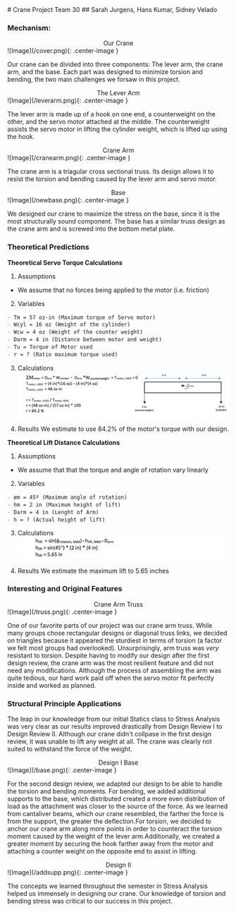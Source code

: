 <link rel="stylesheet" href="img.css">
# Crane Project Team 30
## Sarah Jurgens, Hans Kumar, Sidney Velado

### Mechanism:

<center>Our Crane</center>
![Image](/cover.png){: .center-image }

Our crane can be divided into three components: The lever arm, the crane arm, and the base. Each part was designed to minimize torsion and bending, the two main challenges we forsaw in this project. 

<center>The Lever Arm</center>
![Image](/leverarm.png){: .center-image }

The lever arm is made up of a hook on one end, a counterweight on the other, and the servo motor attached at the middle. The counterweight assists the servo motor in lifting the cylinder weight, which is lifted up using the hook.

<center>Crane Arm</center>
![Image](/cranearm.png){: .center-image }

The crane arm is a triagular cross sectional truss. Its design allows it to resist the torsion and bending caused by the lever arm and servo motor.

<center>Base</center>
![Image](/newbase.png){: .center-image }

We designed our crane to maximize the stress on the base, since it is the most structurally sound component. The base has a similar truss design as the crane arm and is screwed into the bottom metal plate.

### Theoretical Predictions

**Theoretical Servo Torque Calculations**

 1. Assumptions
 - We assume that no forces being applied to the motor (i.e. friction)

 2. Variables
```markdown
- Tm = 57 oz-in (Maximum torque of Servo motor)
- Wcyl = 16 oz (Weight of the cylinder)
- Wcw = 4 oz (Weight of the counter weight)
- Darm = 4 in (Distance between motor and weight)
- Tu = Torque of Motor used
- r = ? (Ratio maximum torque used)
```
 3. Calculations
![Image](/Calculation.png)

 4. Results
 We estimate to use 84.2% of the motor's torque with our design. 
 
**Theoretical Lift Distance Calculations**

 1. Assumptions
 - We assume that that the torque and angle of rotation vary linearly
 
 2. Variables 
```markdown
- øm = 45º (Maximum angle of rotation)
- hm = 2 in (Maximum height of lift)
- Darm = 4 in (Lenght of Arm)
- h = ? (Actual height of lift)
```
 3. Calculations
![Image](/calcLiftFinal.png)

 4. Results
 We estimate the maximum lift to 5.65 inches

### Interesting and Original Features
<center>Crane Arm Truss</center>
![Image](/truss.png){: .center-image }

One of our favorite parts of our project was our crane arm truss. While many groups chose rectangular designs or diagonal truss links, we decided on triangles because it appeared the sturdiest in terms of torsion (a factor we felt most groups had overlooked). Unsurprisingly, arm truss was *very* resistant to torsion. Despite having to modify our design after the first design review, the crane arm was the most resilient feature and did not need any modifications. Although the process of assembling the arm was quite tedious, our hard work paid off when the servo motor fit perfectly inside and worked as planned.

### Structural Principle Applications
The leap in our knowledge from our initial Statics class to Stress Analysis was very clear as our results improved drastically from Design Review I to Design Review II. Although our crane didn't collpase in the first design review, it was unable to lift any weight at all. The crane was clearly not suited to withstand the force of the weight.

<center>Design I Base</center>
![Image](/base.png){: .center-image }

For the second design review, we adapted our design to be able to handle the torsion and bending moments. For bending, we added additional supports to the base, which distributed created a more even distribution of load as the attachment was closer to the source of the force. As we learned from cantaliver beams, which our crane resembled, the farther the force is from the support, the greater the deflection.For torsion, we decided to anchor our crane arm along more points in order to counteract the torsion moment caused by the weight of the lever arm.Additionally, we created a greater moment by securing the hook farther away from the motor and attaching a counter weight on the opposite end to assist in lifting.

<center>Design II</center>
![Image](/addsupp.png){: .center-image }

The concepts we learned throughout the semester in Stress Analysis helped us immensely in designing our crane. Our knowledge of torsion and bending stress was critical to our success in this project.
